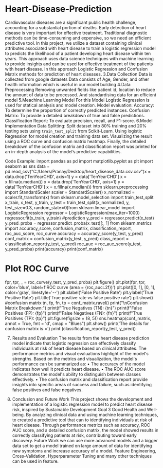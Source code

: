 # Heart-Disease-Prediction
Cardiovascular diseases are a significant public health challenge, accounting for a substantial portion of deaths. Early detection of heart disease is very important for effective treatment. Traditional diagnostic methods can be time-consuming and expensive, so we need an efficient predictive tool. In this project, we utilize a dataset containing clinical attributes associated with heart disease to train a logistic regression model to predicts the likelihood of a patient developing heart disease within ten years.
This approach uses data science techniques with machine learning to provide insights and can be used for effective treatment of the patients with heart disease. In this approach Logistic Regression and Confusion Matrix methods for prediction of heart diseases.
3.Data Collection
Data is collected from google datasets
Data consists of Age, Gender, and other health information which is useful in our model building
4.Data Preprocessing
Removing unwanted fields like patient id, location to reduce the amount of data to be processed. And standardising data for an efficient model
5.Meachine Learning Model
For this Model Logistic Regression is used for statical analysis and model creation.
Model evaluation:
Accuracy: To determine the proportion of correctly predicted instances.
Confusion Matrix: To provide a detailed breakdown of true and false predictions.
Classification Report: To evaluate precision, recall, and F1-score.
6.Model Implementation
Data Splitting: Split dataset into 80% training and 20% testing sets using `train_test_split` from Scikit-Learn.
Using logistic Regression for model creation and training data set.
Visualizing the result using a ROC curve and confusion matrix heatmap.
Finally, the detailed breakdown of the confusion matrix and classification report was printed for an in-depth analysis of the model’s predictive capabilities.

Code Example:
import pandas as pd
import matplotlib.pyplot as plt
import seaborn as sns
data = pd.read_csv("C:/Users/Pranay/Desktop/heart_disease_data.csv.csv")x = data.drop('TenYearCHD', axis=1)
y = data['TenYearCHD']
x = x.fillna(x.median())
x = data.drop('TenYearCHD', axis=1)
y = data['TenYearCHD']
x = x.fillna(x.median())
from sklearn.preprocessing import StandardScaler
scaler = StandardScaler()
x_normalized = scaler.fit_transform(x)
from sklearn.model_selection import train_test_split
x_train, x_test, y_train, y_test = train_test_split(x_normalized, y, test_size=0.3, random_state=0)from sklearn.linear_model import LogisticRegression
regressor = LogisticRegression(max_iter=1000)
regressor.fit(x_train, y_train)
#prediction
y_pred = regressor.predict(x_test)
y_pred_proba = regressor.predict_proba(x_test)[:, 1]
from sklearn.metrics import accuracy_score, confusion_matrix, classification_report, roc_auc_score, roc_curve
accuracy = accuracy_score(y_test, y_pred)
conf_matrix = confusion_matrix(y_test, y_pred)
class_report = classification_report(y_test, y_pred)
roc_auc = roc_auc_score(y_test, y_pred_proba)
print(accuracy)
print(conf_matrix)
# Plot ROC Curve
fpr, tpr, _ = roc_curve(y_test, y_pred_proba)
plt.figure()
plt.plot(fpr, tpr, color='blue', label=f'ROC curve (area = {roc_auc:.2f})')
plt.plot([0, 1], [0, 1], color='gray', linestyle='--')
plt.xlabel('False Positive Rate')
plt.ylabel('True Positive Rate')
plt.title('True positive rate vs false positive rate')
plt.show()
#confusion matrix
tn, fp, fn, tp = conf_matrix.ravel()
print("\nConfusion Matrix Breakdown:")
print(f"True Negatives (TN): {tn}")
print(f"False Positives (FP): {fp}")
print(f"False Negatives (FN): {fn}")
print(f"True Positives (TP): {tp}")
plt.figure(figsize = (8, 5))
sns.heatmap(conf_matrix, annot = True, fmt = 'd', cmap = "Blues")
plt.show()
print('The details for confusion matrix is =')
print (classification_report(y_test, y_pred))

7. Results and Evaluation
The results from the heart disease prediction model indicate that logistic regression can effectively classify individuals at risk of heart disease based on clinical attributes. The performance metrics and visual evaluations highlight of the model's strengths.
Based on the metrics and visualization, the model's performance can be summarized as:
• The accuracy of the model indicates how well it predicts heart disease.
• The ROC AUC score demonstrates the model's ability to distinguish between classes effectively.
• The confusion matrix and classification report provide insights into specific areas of success and failure, such as identifying false positives and false negatives.

9. Conclusion and Future Work
This project shows the development and implementation of a logistic regression model to predict heart disease risk, inspired by Sustainable Development Goal 3 Good Health and Well-being. By analyzing clinical data and using machine learning techniques, to created a predictive tool that can to identifying individuals at risk of heart disease. Through performance metrics such as accuracy, ROC AUC score, and a detailed confusion matrix, the model showed results in correctly classifying patients at risk, contributing toward early discovery.
Future Work we can use more advanced models and a bigger data set to get a model trained on large amount of data for identifying new symptoms and increase accuracy of a model. Feature Engineering, Cross-Validation, Hyperparameter Tuning and many other techniques can be used in feature.
